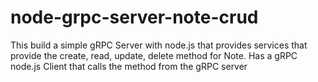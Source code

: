 # node-grpc-server-note-crud

This build a simple gRPC Server with node.js that provides services that provide the create, read, update, delete method for Note. 
Has a gRPC node.js Client that calls the method from the gRPC server
